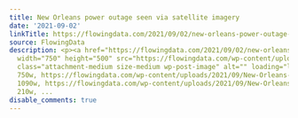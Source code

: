 ```yaml
---
title: New Orleans power outage seen via satellite imagery
date: '2021-09-02'
linkTitle: https://flowingdata.com/2021/09/02/new-orleans-power-outage-seen-via-satellite-imagery/
source: FlowingData
description: <p><a href="https://flowingdata.com/2021/09/02/new-orleans-power-outage-seen-via-satellite-imagery/"><img
  width="750" height="500" src="https://flowingdata.com/wp-content/uploads/2021/09/New-Orleans-power-outage-750x500.png"
  class="attachment-medium size-medium wp-post-image" alt="" loading="lazy" srcset="https://flowingdata.com/wp-content/uploads/2021/09/New-Orleans-power-outage-750x500.png
  750w, https://flowingdata.com/wp-content/uploads/2021/09/New-Orleans-power-outage-1090x727.png
  1090w, https://flowingdata.com/wp-content/uploads/2021/09/New-Orleans-power-outage-210x140.png
  210w, ...
disable_comments: true
---
```

<p><a href="https://flowingdata.com/2021/09/02/new-orleans-power-outage-seen-via-satellite-imagery/"><img width="750" height="500" src="https://flowingdata.com/wp-content/uploads/2021/09/New-Orleans-power-outage-750x500.png" class="attachment-medium size-medium wp-post-image" alt="" loading="lazy" srcset="https://flowingdata.com/wp-content/uploads/2021/09/New-Orleans-power-outage-750x500.png 750w, https://flowingdata.com/wp-content/uploads/2021/09/New-Orleans-power-outage-1090x727.png 1090w, https://flowingdata.com/wp-content/uploads/2021/09/New-Orleans-power-outage-210x140.png 210w, ...